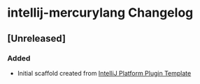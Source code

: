 <!-- Keep a Changelog guide -> https://keepachangelog.com -->

# intellij-mercurylang Changelog

## [Unreleased]
### Added
- Initial scaffold created from [IntelliJ Platform Plugin Template](https://github.com/JetBrains/intellij-platform-plugin-template)
